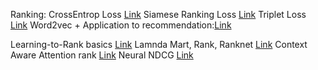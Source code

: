 Ranking:
CrossEntrop Loss [Link](https://gombru.github.io/2018/05/23/cross_entropy_loss/)
Siamese Ranking Loss [Link](https://gombru.github.io/2019/04/03/ranking_loss/)
Triplet Loss [Link](https://omoindrot.github.io/triplet-loss)
Word2vec + Application to recommendation:[Link](http://mccormickml.com/2018/06/15/applying-word2vec-to-recommenders-and-advertising/) 


Learning-to-Rank basics [Link](https://www.nowpublishers.com/article/Details/INR-016)
Lamnda Mart, Rank, Ranknet [Link](https://www.microsoft.com/en-us/research/uploads/prod/2016/02/MSR-TR-2010-82.pdf)
Context Aware Attention rank [Link](https://arxiv.org/pdf/2005.10084.pdf)
Neural NDCG [Link](https://github.com/allegro/allRank)



